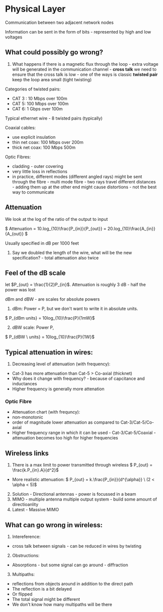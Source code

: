 # Physical Layer
Communication between two adjacent network nodes

Information can be sent in the form of bits - represented by high and low voltages 

## What could possibly go wrong?
1. What happens if there is a magnetic flux through the loop - extra voltage will be generated in the communication channel - **cross talk**
we need to ensure that the cross talk is low - one of the ways is classic **twisted pair** keep the loop area small (tight twisting) 

Categories of twisted pairs:
- CAT 3 : 10 Mbps over 100m 
- CAT 5: 100 Mbps over 100m
- CAT 6: 1 Gbps over 100m

Typical ethernet wire - 8 twisted pairs (typically)

Coaxial cables:
- use explicit insulation
- thin net coax: 100 Mbps over 200m
- thick net coax: 100 Mbps 500m

Optic Fibres:
- cladding - outer covering
- very little loss in reflections
- in practice, different modes (different angled rays) might be sent through the fibre - multi mode fibre - two rays travel different distances - adding them up at the other end might cause distortions - not the best way to communicate

## Attenuation
We look at the log of the ratio of the output to input 

$ Attenuation =  10.log_{10}\frac{P_{in}}{P_{out}} = 20.log_{10}\frac{A_{in}}{A_{out}} $

Usually specified in dB per 1000 feet

1. Say we doubled the length of the wire, what will be the new specification? - total attenuation also twice 

## Feel of the dB scale
let $P_{out} = \frac{1}{2}P_{in}$. Attenuation is roughly 3 dB - half the power was lost

dBm and dBW - are scales for absolute powers

1. dBm: Power = P, but we don't want to write it in absolute units. 

$ P_{dBm units} = 10log_{10}\frac{P}{1mW}$

2. dBW scale: Power P, 

$ P_{dBW \ units} = 10log_{10}\frac{P}{1W}$

## Typical attenuation in wires:
1. Decreasing level of attenuation (with frequency): 
- Cat-3 has more attenuation than Cat-5 > Co-axial (thicknet) 
- Why does it change with frequency? - because of capcitance and inductances
- Higher frequency is generally more attenation

### Optic Fibre
- Attenuation chart (with frequncy):
- non-monotonic
- order of magnitude lower attenuation as compared to Cat-3/Cat-5/Co-axial
- Higher frequency range in which it can be used - Cat-3/Cat-5/Coaxial - attenuation becomes too high for higher frequencies

## Wireless links
1. There is a max limit to power transmitted through wireless
$ P_{out} = \frac{k.P_{in}.A}{d^2}$
- More realistic attenuation: 
$ P_{out} = k.\frac{P_{in}}{d^{\alpha}} \ (2 < \alpha < 5)$

2. Solution - Directional antennas - power is focussed in a beam
3. MIMO - multiple antenna multiple output system - build some amount of directioanlity
4. Latest - Massive MIMO 

## What can go wrong in wireless:
1. Intereference:
- cross talk between signals - can be reduced in wires by twisting
2. Obstructions:
- Absorptions - but some signal can go around - diffraction
3. Multipaths:
- reflections from objects around in addition to the direct path
- The reflection is a bit delayed
- Or flipped 
- The total signal might be different
- We don't know how many multipaths will be there








